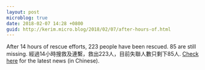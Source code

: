 ```yaml
---
layout: post
microblog: true
date: 2018-02-07 14:28 +0800
guid: http://kerim.micro.blog/2018/02/07/after-hours-of.html
---
```

After 14 hours of rescue efforts, 223 people have been rescued. 85 are still missing. 經過14小時搜救及連繫，救出223人，目前失聯人數只剩下85人. [Check here](https://udn.com/news/story/11807/2972499) for the latest news (in Chinese). 
